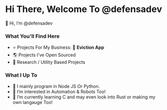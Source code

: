 # Hi There, Welcome To @defensadev
👋 Hi, I’m @defensadev

### What You'll Find Here
- :star: Projects For My Business: :house_with_garden: **Eviction App**
- :earth_americas: Projects I've Open Sourced 
- :hammer: Research / Utility Based Projects 

### What I Up To
- :rocket: I mainly program in Node JS Or Python.
- 👀 I’m interested in Automation & Robots Too!
- 🌱 I’m currently learning C and may even look into Rust or making my own langauge Too!

<!---
defensadev/defensadev is a ✨ special ✨ repository because its `README.md` (this file) appears on your GitHub profile.
You can click the Preview link to take a look at your changes.
--->

